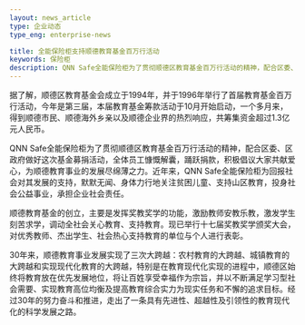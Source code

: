 ```yaml
---
layout: news_article
type: 企业动态
type_eng: enterprise-news

title: 全能保险柜支持顺德教育基金百万行活动
keywords: 保险柜
description: QNN Safe全能保险柜为了贯彻顺德区教育基金百万行活动的精神，配合区委、区政府做好这次基金募捐活动，为顺德教育事业的发展尽绵薄之力。
---
```

据了解，顺德区教育基金会成立于1994年，并于1996年举行了首届教育基金百万行活动，今年是第三届，本届教育基金筹款活动于10月开始启动，一个多月来，得到顺德市民、顺德海外乡亲以及顺德企业界的热烈响应，共筹集资金超过1.3亿元人民币。

QNN Safe全能保险柜为了贯彻顺德区教育基金百万行活动的精神，配合区委、区政府做好这次基金募捐活动，全体员工慷慨解囊，踊跃捐款，积极倡议大家共献爱心，为顺德教育事业的发展尽绵薄之力。近年来，QNN Safe全能保险柜为回报社会对其发展的支持，默默无闻、身体力行地关注贫困儿童、支持山区教育，投身社会公益事业，承担企业社会责任。

顺德教育基金的创立，主要是发挥奖教奖学的功能，激励教师安教乐教，激发学生刻苦求学，调动全社会关心教育、支持教育。现已举行十七届奖教奖学颁奖大会，对优秀教师、杰出学生、社会热心支持教育的单位与个人进行表彰。

30年来，顺德教育事业发展实现了三次大跨越：农村教育的大跨越、城镇教育的大跨越和实现现代化教育的大跨越，特别是在教育现代化实现的进程中，顺德区始终将教育放在优先发展地位，将让百姓享受幸福作为宗旨，并以不断满足学习型社会需要、实现教育高位均衡及提高教育综合实力为现实任务和不懈的追求目标。经过30年的努力奋斗和推进，走出了一条具有先进性、超越性及引领性的教育现代化的科学发展之路。
